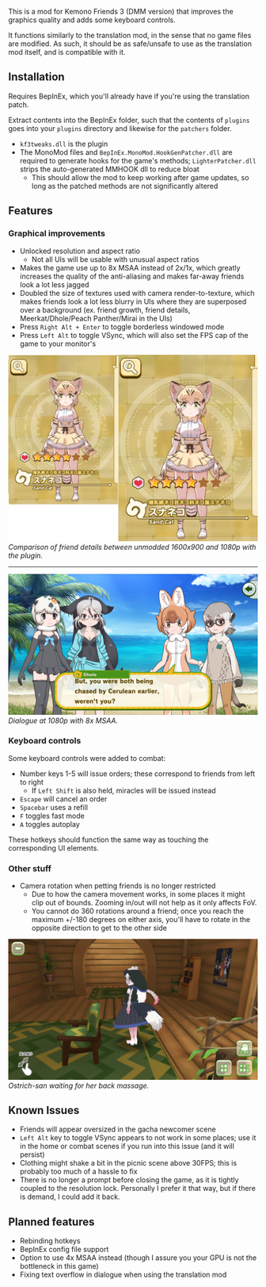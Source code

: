 
This is a mod for Kemono Friends 3 (DMM version) that improves the graphics quality and adds some keyboard controls.

It functions similarly to the translation mod, in the sense that no game files are modified. As such, it should be as safe/unsafe to use as the translation mod itself, and is compatible with it.

## Installation
Requires BepInEx, which you'll already have if you're using the translation patch.

Extract contents into the BepInEx folder, such that the contents of `plugins` goes into your `plugins` directory and likewise for the `patchers` folder.

- `kf3tweaks.dll` is the plugin
- The MonoMod files and `BepInEx.MonoMod.HookGenPatcher.dll` are required to generate hooks for the game's methods; `LighterPatcher.dll` strips the auto-generated MMHOOK dll to reduce bloat
    - This should allow the mod to keep working after game updates, so long as the patched methods are not significantly altered

## Features
### Graphical improvements
- Unlocked resolution and aspect ratio
    - Not all UIs will be usable with unusual aspect ratios
- Makes the game use up to 8x MSAA instead of 2x/1x, which greatly increases the quality of the anti-aliasing and makes far-away friends look a lot less jagged
- Doubled the size of textures used with camera render-to-texture, which makes friends look a lot less blurry in UIs where they are superposed over a background (ex. friend growth, friend details, Meerkat/Dhole/Peach Panther/Mirai in the UIs)
- Press `Right Alt + Enter` to toggle borderless windowed mode
- Press `Left Alt` to toggle VSync, which will also set the FPS cap of the game to your monitor's

![Comparison of friend details between unmodded 1600x900 and 1080p with the plugin.](images/friend_details_comparison.png)
<i>Comparison of friend details between unmodded 1600x900 and 1080p with the plugin.</i>

---

![Dialogue at 1080p with 8x MSAA.](images/dialogue.png)
<i>Dialogue at 1080p with 8x MSAA.</i>

### Keyboard controls
Some keyboard controls were added to combat:

- Number keys 1-5 will issue orders; these correspond to friends from left to right
    - If `Left Shift` is also held, miracles will be issued instead
- `Escape` will cancel an order
- `Spacebar` uses a refill
- `F` toggles fast mode
- `A` toggles autoplay

These hotkeys should function the same way as touching the corresponding UI elements.

### Other stuff

- Camera rotation when petting friends is no longer restricted
    - Due to how the camera movement works, in some places it might clip out of bounds. Zooming in/out will not help as it only affects FoV.
    - You cannot do 360 rotations around a friend; once you reach the maximum +/-180 degrees on either axis, you'll have to rotate in the opposite direction to get to the other side

![Ostrich-san waiting for her back massage.](images/home_friend.png)
<i>Ostrich-san waiting for her back massage.</i>

## Known Issues
- Friends will appear oversized in the gacha newcomer scene
- `Left Alt` key to toggle VSync appears to not work in some places; use it in the home or combat scenes if you run into this issue (and it will persist)
- Clothing might shake a bit in the picnic scene above 30FPS; this is probably too much of a hassle to fix
- There is no longer a prompt before closing the game, as it is tightly coupled to the resolution lock. Personally I prefer it that way, but if there is demand, I could add it back.

## Planned features
- Rebinding hotkeys
- BepInEx config file support
- Option to use 4x MSAA instead (though I assure you your GPU is not the bottleneck in this game)
- Fixing text overflow in dialogue when using the translation mod